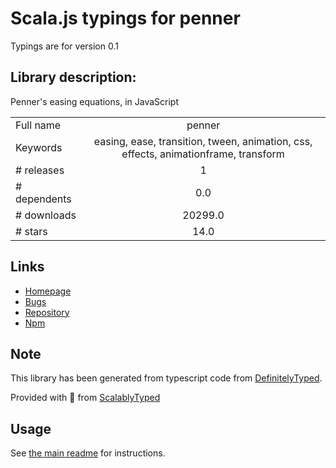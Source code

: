 
# Scala.js typings for penner

Typings are for version 0.1

## Library description:
Penner's easing equations, in JavaScript

|                    |                 |
| ------------------ | :-------------: |
| Full name          | penner |
| Keywords           | easing, ease, transition, tween, animation, css, effects, animationframe, transform |
| # releases         | 1 |
| # dependents       | 0.0 |
| # downloads        | 20299.0 |
| # stars            | 14.0 |

## Links
- [Homepage](https://github.com/bcherny/penner#readme)
- [Bugs](https://github.com/bcherny/penner/issues)
- [Repository](https://github.com/bcherny/penner)
- [Npm](https://www.npmjs.com/package/penner)
    


## Note
This library has been generated from typescript code from [DefinitelyTyped](https://definitelytyped.org).

Provided with :purple_heart: from [ScalablyTyped](https://github.com/oyvindberg/ScalablyTyped)

## Usage
See [the main readme](../../readme.md) for instructions.


